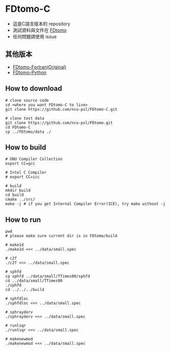 # FDtomo-C
* 這是C語言版本的 repository
* 測試資料與文件在 [FDtomo](https://github.com/ncu-psl/FDtomo)
* 任何問題請使用 issue

## 其他版本
* [FDtomo-Fortran(Original)](https://github.com/ncu-psl/FDtomo)
* [FDtomo-Python](https://github.com/ncu-psl/FDtomo-Python)

## How to download
```
# clone source code
cd <where you want FDtomo-C to live>
git clone https://github.com/ncu-psl/FDtomo-C.git

# clone test data
git clone https://github.com/ncu-psl/FDtomo.git
cd FDtomo-C
cp ../FDtomo/data ./
```

## How to build
```
# GNU Compiler Collection
export CC=gcc

# Intel C Compiler
# export CC=icc

# build
mkdir build
cd build
cmake ../src/
make -j # if you get Internal Compiler Error(ICE), try make without -j
```

## How to run
```
pwd
# please make sure current dir is in FDtomo/build

# make1d
./make1d <<< ../data/small.spec

# c2f
./c2f <<< ../data/small.spec

# sphfd
cp sphfd ../data/small/TTimes00/sphfd
cd ../data/small/TTimes00
./sphfd
cd ../../../build

# sphfdloc
./sphfdloc <<< ../data/small.spec

# sphrayderv
./sphrayderv <<< ../data/small.spec

# runlsqr
./runlsqr <<< ../data/small.spec

# makenewmod
./makenewmod <<< ../data/small.spec
```
